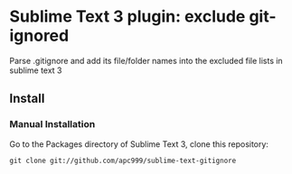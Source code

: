 Sublime Text 3 plugin: exclude git-ignored
==========================================

Parse .gitignore and add its file/folder names into the excluded file lists in sublime text 3

Install
-------

### Manual Installation

Go to the Packages directory of Sublime Text 3, clone this repository:

    git clone git://github.com/apc999/sublime-text-gitignore
